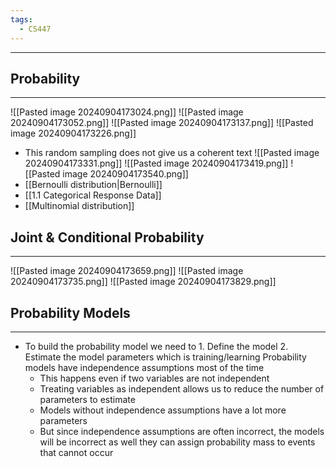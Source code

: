 ```yaml
---
tags:
  - CS447
---
```

---
## Probability
---
![[Pasted image 20240904173024.png]]
![[Pasted image 20240904173052.png]]
![[Pasted image 20240904173137.png]]
![[Pasted image 20240904173226.png]]
- This random sampling does not give us a coherent text 
![[Pasted image 20240904173331.png]]
![[Pasted image 20240904173419.png]]
![[Pasted image 20240904173540.png]]
- [[Bernoulli distribution|Bernoulli]]
- [[1.1 Categorical Response Data]]
- [[Multinomial distribution]]

## Joint & Conditional Probability
---
![[Pasted image 20240904173659.png]]
![[Pasted image 20240904173735.png]]
![[Pasted image 20240904173829.png]]

## Probability Models
---
- To build the probability model we need to
		1. Define the model
		2. Estimate the model parameters which is training/learning
Probability models have independence assumptions most of the time
	- This happens even if two variables are not independent
	- Treating variables as independent allows us to reduce the number of parameters to estimate
	- Models without independence assumptions have a lot more parameters
	- But since independence assumptions are often incorrect, the models will be incorrect as well they can assign probability mass to events that cannot occur

